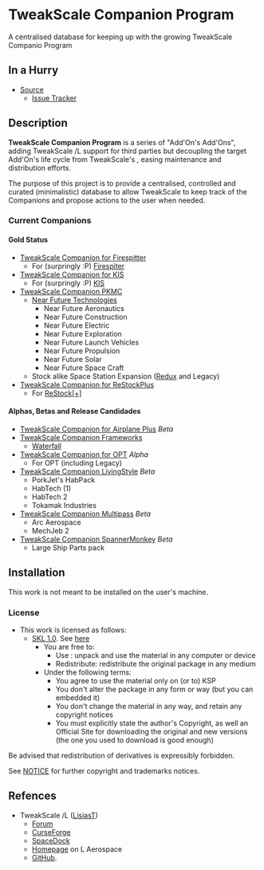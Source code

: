 # TweakScale Companion Program

A centralised database for keeping up with the growing TweakScale Companio Program

## In a Hurry

* [Source](https://github.com/net-lisias-ksp/TweakScaleCompanion)
	+ [Issue Tracker](https://github.com/net-lisias-ksp/TweakScaleCompanion/issues)


## Description

**TweakScale Companion Program** is a series of "Add'On's Add'Ons", adding TweakScale /L support for third parties but decoupling the target Add'On's life cycle from TweakScale's , easing maintenance and distribution efforts.

The purpose of this project is to provide a centralised, controlled and curated (minimalistic) database to allow TweakScale to keep track of the Companions and propose actions to the user when needed.

### Current Companions

#### Gold Status

* [TweakScale Companion for Firespitter](https://github.com/net-lisias-ksp/TweakScaleCompanion_FS)
	+ For (surpringly :P) [Firespiter](https://forum.kerbalspaceprogram.com/index.php?/topic/184773-*/)
* [TweakScale Companion for KIS](https://github.com/net-lisias-ksp/TweakScaleCompanion_KIS)
	+ For (surpringly :P) [KIS](https://forum.kerbalspaceprogram.com/index.php?/topic/149848-*)
* [TweakScale Companion PKMC](https://github.com/net-lisias-ksp/TweakScaleCompanion_PKMC)
	+ [Near Future Technologies](https://forum.kerbalspaceprogram.com/index.php?/topic/155465-*/)
		- Near Future Aeronautics
		- Near Future Construction
		- Near Future Electric
		- Near Future Exploration
		- Near Future Launch Vehicles
		- Near Future Propulsion
		- Near Future Solar
		- Near Future Space Craft
	+ Stock alike Space Station Expansion ([Redux](https://forum.kerbalspaceprogram.com/index.php?/topic/170211-*/) and Legacy)
* [TweakScale Companion for ReStockPlus](https://github.com/net-lisias-ksp/TweakScaleCompanion_ReStockPlus)
	+ For [ReStock[+]](https://forum.kerbalspaceprogram.com/index.php?/topic/182679-*/)

#### Alphas, Betas and Release Candidades

* [TweakScale Companion for Airplane Plus](https://github.com/net-lisias-ksp/TweakScaleCompanion_APP) *Beta*
* [TweakScale Companion Frameworks](https://github.com/net-lisias-ksp/TweakScaleCompanion_Frameworks)
	+ [Waterfall](https://forum.kerbalspaceprogram.com/index.php?/topic/196309-*/)
* [TweakScale Companion for OPT](https://github.com/net-lisias-ksp/TweakScaleCompanion_OPT) *_Alpha_*
	+ For OPT (including Legacy) 
* [TweakScale Companion LivingStyle](https://github.com/net-lisias-ksp/TweakScaleCompanion_LivingStyle) *Beta*
	+ PorkJet's HabPack
	+ HabTech (1)
	+ HabTech 2
	+ Tokamak Industries 
* [TweakScale Companion Multipass](https://github.com/net-lisias-ksp/TweakScaleCompanion_Multipass) *Beta*
	+ Arc Aerospace
	+ MechJeb 2 
* [TweakScale Companion SpannerMonkey](https://github.com/net-lisias-ksp/TweakScaleCompanion_SMCE) *Beta*
	+ Large Ship Parts pack 


## Installation

This work is not meant to be installed on the user's machine.

### License

* This work is licensed as follows:
	+ [SKL 1.0](https://ksp.lisias.net/SKL-1_0.txt). See [here](./LICENSE.SKL-1_0)
		+ You are free to:
			- Use : unpack and use the material in any computer or device
			- Redistribute: redistribute the original package in any medium
		+ Under the following terms:
			- You agree to use the material only on (or to) KSP
			- You don't alter the package in any form or way (but you can embedded it)
			- You don't change the material in any way, and retain any copyright notices
			- You must explicitly state the author's Copyright, as well an Official Site for downloading the original and new versions (the one you used to download is good enough) 

Be advised that redistribution of derivatives is expressibly forbidden.

See [NOTICE](./NOTICE) for further copyright and trademarks notices.


## Refences

* TweakScale /L ([LisiasT](https://forum.kerbalspaceprogram.com/index.php?/profile/187168-lisias/))
	+ [Forum](https://forum.kerbalspaceprogram.com/index.php?/topic/179030-ksp-141-tweakscale-under-lisias-management-24310-2019-1030/)
	+ [CurseForge](https://kerbal.curseforge.com/projects/tweakscale)
	+ [SpaceDock](https://spacedock.info/mod/127/TweakScale)
	+ [Homepage](http://ksp.lisias.net/add-ons/TweakScale) on L Aerospace
	+ [GitHub](https://github.com/net-lisias-ksp/TweakScale).
